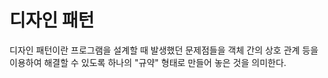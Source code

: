 # 디자인 패턴

디자인 패턴이란 프로그램을 설계할 때 발생했던 문제점들을 객체 간의 상호 관계 등을 이용하여 해결할 수 있도록 하나의 "규약" 형태로 만들어 놓은 것을 의미한다.